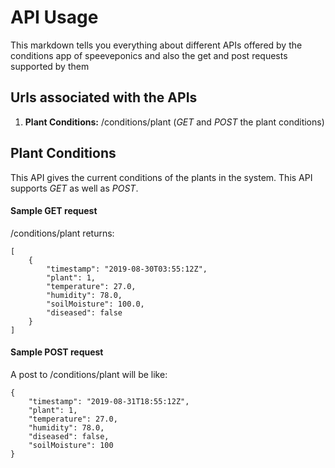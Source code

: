 # API Usage

This markdown tells you everything about different APIs offered by the conditions app of speeveponics and also the get and post requests supported by them

## Urls associated with the APIs
1. __Plant Conditions:__ /conditions/plant (*GET* and *POST* the plant conditions)

## Plant Conditions
This API gives the current conditions of the plants in the system. This API supports *GET* as well as *POST*.
#### Sample GET request
/conditions/plant returns:
```
[
    {
        "timestamp": "2019-08-30T03:55:12Z",
        "plant": 1,
        "temperature": 27.0,
        "humidity": 78.0,
        "soilMoisture": 100.0,
        "diseased": false
    }
]
```
#### Sample POST request
A post to /conditions/plant will be like:
```
{
    "timestamp": "2019-08-31T18:55:12Z",
    "plant": 1,
    "temperature": 27.0,
    "humidity": 78.0,
    "diseased": false,
    "soilMoisture": 100
}
```
